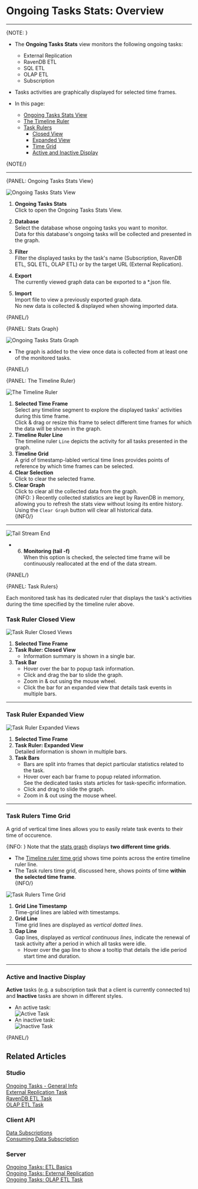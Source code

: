 ﻿# Ongoing Tasks Stats: Overview
---

{NOTE: }

* The **Ongoing Tasks Stats** view monitors the following ongoing tasks:  
   * External Replication  
   * RavenDB ETL  
   * SQL ETL  
   * OLAP ETL
   * Subscription  
* Tasks activities are graphically displayed for selected time frames.  

* In this page:  
   * [Ongoing Tasks Stats View](../../../../studio/database/stats/ongoing-tasks-stats/overview#ongoing-tasks-stats-view)  
   * [The Timeline Ruler](../../../../studio/database/stats/ongoing-tasks-stats/overview#the-timeline-ruler)  
   * [Task Rulers](../../../../studio/database/stats/ongoing-tasks-stats/overview#task-rulers)  
      * [Closed View](../../../../studio/database/stats/ongoing-tasks-stats/overview#task-ruler-closed-view)  
      * [Expanded View](../../../../studio/database/stats/ongoing-tasks-stats/overview#task-ruler-expanded-view)  
      * [Time Grid](../../../../studio/database/stats/ongoing-tasks-stats/overview#task-rulers-time-grid)  
      * [Active and Inactive Display](../../../../studio/database/stats/ongoing-tasks-stats/overview#active-and-inactive-display)  

{NOTE/}

---

{PANEL: Ongoing Tasks Stats View}

![Ongoing Tasks Stats View](images/stats-view-01-ongoing-tasks-stats-view.png "Ongoing Tasks Stats View")

1. **Ongoing Tasks Stats**  
   Click to open the Ongoing Tasks Stats View.  

2. **Database**  
   Select the database whose ongoing tasks you want to monitor.  
   Data for this database's ongoing tasks will be collected and presented in the graph.  

3. **Filter**  
   Filter the displayed tasks by the task's name (Subscription, RavenDB ETL, SQL ETL, OLAP ETL) 
   or by the target URL (External Replication).  

4. **Export**  
   The currently viewed graph data can be exported to a *.json file.  

5. **Import**  
   Import file to view a previously exported graph data.  
   No new data is collected & displayed when showing imported data.  

{PANEL/}

{PANEL: Stats Graph}

![Ongoing Tasks Stats Graph](images/stats-view-02-rulers-and-bars.png "Ongoing Tasks Stats Graph")

* The graph is added to the view once data is collected from at least one of the monitored tasks.  

{PANEL/}

{PANEL: The Timeline Ruler}

![The Timeline Ruler](images/stats-view-03-selection-and-clear-buttons.png "The Timeline Ruler")

1. **Selected Time Frame**  
   Select any timeline segment to explore the displayed tasks' activities during this time frame.  
   Click & drag or resize this frame to select different time frames for which the data will be shown in the graph.  
2. **Timeline Ruler Line**  
   The timeline ruler `Line` depicts the activity for all tasks presented in the graph.  
3. **Timeline Grid**  
   A grid of timestamp-labled vertical time lines provides points of reference by which 
   time frames can be selected.  
4. **Clear Selection**  
   Click to clear the selected frame.  
5. **Clear Graph**  
   Click to clear all the collected data from the graph.  
   {INFO: }
   Recently collected statistics are kept by RavenDB in memory, allowing you to 
   refresh the stats view without losing its entire history.  
   Using the `Clear Graph` button will clear all historical data.  
   {INFO/}

---

![Tail Stream End](images/stats-view-04-monitor-tail.png "Tail Stream End")

* 6. **Monitoring (tail -f)**  
  When this option is checked, the selected time frame will be continuously reallocated at the end of the data stream.  

{PANEL/}

{PANEL: Task Rulers}

Each monitored task has its dedicated ruler that displays the task's activities 
during the time specified by the timeline ruler above.  

### Task Ruler Closed View

![Task Ruler Closed Views](images/stats-view-05-task-rulers-closed-views.png "Task Ruler Closed Views")

1. **Selected Time Frame**  
2. **Task Ruler: Closed View**  
     * Information summary is shown in a single bar.  
3. **Task Bar**  
     * Hover over the bar to popup task information.  
     * Click and drag the bar to slide the graph.  
     * Zoom in & out using the mouse wheel.  
     * Click the bar for an expanded view that details task events in multiple bars.  

---

### Task Ruler Expanded View

![Task Ruler Expanded Views](images/stats-view-06-task-rulers-expanded-views.png "Task Ruler Expanded Views")

1. **Selected Time Frame**  
2. **Task Ruler: Expanded View**  
   Detailed information is shown in multiple bars.  
3. **Task Bars**  
    * Bars are split into frames that depict particular statistics related to the task.  
    * Hover over each bar frame to popup related information.  
      See the dedicated tasks stats articles for task-specific information.  
    * Click and drag to slide the graph.  
    * Zoom in & out using the mouse wheel.  

---

### Task Rulers Time Grid

A grid of vertical time lines allows you to easily relate task events to their time of occurence.  

{INFO: }
Note that the [stats graph](../../../../studio/database/stats/ongoing-tasks-stats/overview#stats-graph) 
displays **two different time grids**.  

* The [Timeline ruler time grid](../../../../studio/database/stats/ongoing-tasks-stats/overview#the-timeline-ruler) 
  shows time points across the entire timeline ruler line.  
* The Task rulers time grid, discussed here, shows points of time 
  **within the selected time frame**.  
{INFO/}

![Task Rulers Time Grid](images/stats-view-task-rulers-time-grid.png "Task Rulers Time Grid")

1. **Grid Line Timestamp**  
   Time-grid lines are labled with timestamps.  
2. **Grid Line**  
   Time grid lines are displayed as *vertical dotted lines*.  
3. **Gap Line**  
   Gap lines, displayed as *vertical continuous lines*, indicate the renewal 
   of task activity after a period in which all tasks were idle.  
    * Hover over the gap line to show a tooltip that details the idle period 
      start time and duration.  

---

### Active and Inactive Display

**Active** tasks (e.g. a subscription task that a client is currently connected to) 
and **Inactive** tasks are shown in different styles.  

* An active task:  
  ![Active Task](images/stats-view-active-task.png "Active Task")
* An inactive task:  
  ![Inactive Task](images/stats-view-inactive-task.png "Inactive Task")


{PANEL/}


## Related Articles  

### Studio  
[Ongoing Tasks - General Info](../../../../studio/database/tasks/ongoing-tasks/general-info)  
[External Replication Task](../../../../studio/database/tasks/ongoing-tasks/external-replication-task)  
[RavenDB ETL Task](../../../../studio/database/tasks/ongoing-tasks/ravendb-etl-task)  
[OLAP ETL Task](../../../../studio/database/tasks/ongoing-tasks/olap-etl-task)  

### Client API  
[Data Subscriptions](../../../../client-api/data-subscriptions/what-are-data-subscriptions)  
[Consuming Data Subscription](../../../../client-api/data-subscriptions/consumption/how-to-consume-data-subscription)  

### Server  
[Ongoing Tasks: ETL Basics](../../../../server/ongoing-tasks/etl/basics#ongoing-tasks-etl-basics)  
[Ongoing Tasks: External Replication](../../../../server/ongoing-tasks/external-replication)  
[Ongoing Tasks: OLAP ETL Task](../../../../server/ongoing-tasks/etl/olap)  

